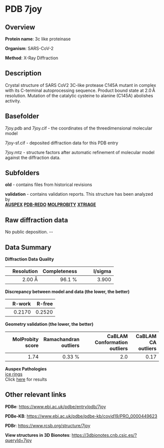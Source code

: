 # PDB 7joy

## Overview

**Protein name**: 3c like proteinase

**Organism**: SARS-CoV-2

**Method**: X-Ray Diffraction

## Description

Crystal structure of SARS CoV2 3C-like protease C145A mutant in complex with its C-terminal autoprocessing sequence. Product bound state at 2.0 Å resolution. Mutation of the catalytic cysteine to alanine (C145A) abolishes activity.

## Basefolder

7joy.pdb and 7joy.cif - the coordinates of the threedimensional molecular model

7joy-sf.cif - deposited diffraction data for this PDB entry

7joy.mtz - structure factors after automatic refinement of molecular model against the diffraction data.

## Subfolders



**old** - contains files from historical revisions

**validation** - contains validation reports. This structure has been analyzed by <br>[**AUSPEX**](https://github.com/thorn-lab/coronavirus_structural_task_force/tree/master/pdb/3c_like_proteinase/SARS-CoV-2/7joy/validation/auspex) [**PDB-REDO**](https://github.com/thorn-lab/coronavirus_structural_task_force/tree/master/pdb/3c_like_proteinase/SARS-CoV-2/7joy/validation/pdb-redo) [**MOLPROBITY**](https://github.com/thorn-lab/coronavirus_structural_task_force/tree/master/pdb/3c_like_proteinase/SARS-CoV-2/7joy/validation/molprobity) [**XTRIAGE**](https://github.com/thorn-lab/coronavirus_structural_task_force/blob/master/pdb/3c_like_proteinase/SARS-CoV-2/7joy/validation/Xtriage_output.log)   



## Raw diffraction data

No public deposition. --<br> 

## Data Summary
**Diffraction Data Quality**

|   | Resolution | Completeness| I/sigma |
|---|-------------:|----------------:|--------------:|
|   |2.00 Å|96.1  %|<img width=50/>3.900|

**Discrepancy between model and data (the lower, the better)**

|   | **R-work**| **R-free**   
|---|-------------:|----------------:|           
||  0.2170|  0.2520|

**Geometry validation (the lower, the better)**

|   |**MolProbity<br>score**| **Ramachandran<br>outliers** | **CaBLAM<br>Conformation outliers** | **CaBLAM<br>CA outliers** |
|---|-------------:|----------------:|----------------:|----------------:|
||  1.74|  0.33 %|2.0|0.17|

**Auspex Pathologies**<br> [ice rings](https://www.auspex.de/pathol/#1)<br>Click [here](https://github.com/thorn-lab/coronavirus_structural_task_force/blob/master/pdb/3c_like_proteinase/SARS-CoV-2/7joy/validation/auspex/7joy_auspex_comments.txt)  for results

 



## Other relevant links 
**PDBe**:  https://www.ebi.ac.uk/pdbe/entry/pdb/7joy

**PDBe-KB**: https://www.ebi.ac.uk/pdbe/pdbe-kb/covid19/PRO_0000449623 
 
**PDBr**: https://www.rcsb.org/structure/7joy 

**View structures in 3D Bionotes**: https://3dbionotes.cnb.csic.es/?queryId=7joy

